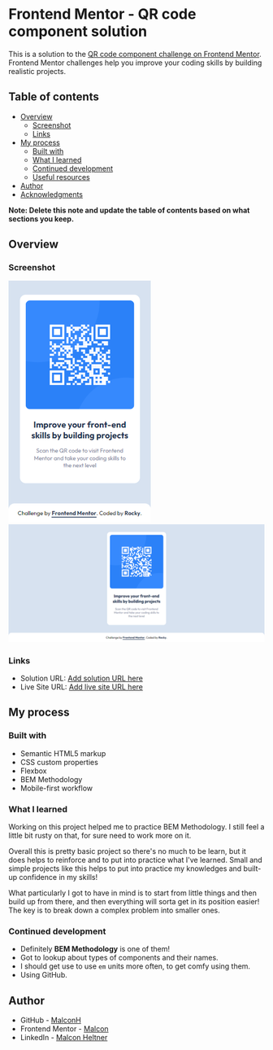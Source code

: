 # Frontend Mentor - QR code component solution

This is a solution to the
[QR code component challenge on Frontend Mentor](https://www.frontendmentor.io/challenges/qr-code-component-iux_sIO_H).
Frontend Mentor challenges help you improve your coding skills by building
realistic projects.

## Table of contents

- [Overview](#overview)
  - [Screenshot](#screenshot)
  - [Links](#links)
- [My process](#my-process)
  - [Built with](#built-with)
  - [What I learned](#what-i-learned)
  - [Continued development](#continued-development)
  - [Useful resources](#useful-resources)
- [Author](#author)
- [Acknowledgments](#acknowledgments)

**Note: Delete this note and update the table of contents based on what sections
you keep.**

## Overview

### Screenshot

![Mobile Design Photo](./design/mobile-design.png)
![Desktop Design Photo](./design/desktop-design.png)

### Links

- Solution URL: [Add solution URL here](https://your-solution-url.com)
- Live Site URL: [Add live site URL here](https://your-live-site-url.com)

## My process

### Built with

- Semantic HTML5 markup
- CSS custom properties
- Flexbox
- BEM Methodology
- Mobile-first workflow

### What I learned

Working on this project helped me to practice BEM Methodology. I still feel a
little bit rusty on that, for sure need to work more on it.

Overall this is pretty basic project so there's no much to be learn, but it does
helps to reinforce and to put into practice what I've learned. Small and simple
projects like this helps to put into practice my knowledges and built-up
confidence in my skills!

What particularly I got to have in mind is to start from little things and then
build up from there, and then everything will sorta get in its position easier!
The key is to break down a complex problem into smaller ones.

### Continued development

- Definitely **BEM Methodology** is one of them!
- Got to lookup about types of components and their names.
- I should get use to use `em` units more often, to get comfy using them.
- Using GitHub.

## Author

- GitHub - [MalconH](https://github.com/MalconH)
- Frontend Mentor - [Malcon](https://www.frontendmentor.io/profile/MrRockRoll)
- LinkedIn - [Malcon Heltner](https://www.linkedin.com/in/malcon-heltner/)

<!-- ## Acknowledgments

This is where you can give a hat tip to anyone who helped you out on this
project. Perhaps you worked in a team or got some inspiration from someone
else's solution. This is the perfect place to give them some credit.
-->
